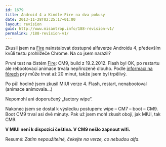 ```yaml
---
id: 1679
title: Android 4 a Kindle Fire na dva pokusy
date: 2013-11-28T02:25:17+01:00
layout: revision
guid: http://www.misantrop.info/188-revision-v1/
permalink: /188-revision-v1/
---
```

Zkusil jsem na [Fire](http://www.amazon.com/gp/product/B0051VVOB2/ref=as_li_ss_tl?ie=UTF8&tag=dein-20&linkCode=as2&camp=1789&creative=390957&creativeASIN=B0051VVOB2) nainstalovat dostupné alfaverze Androidu 4, především kvůli testu prohlížeče Chrome. Na co jsem narazil?

<!--more-->

První test na čistém [Fire](http://www.amazon.com/gp/product/B0051VVOB2/ref=as_li_ss_tl?ie=UTF8&tag=dein-20&linkCode=as2&camp=1789&creative=390957&creativeASIN=B0051VVOB2): CM9, build z 19.2.2012. Flash byl OK, po restartu ale rebootovací animace trvala nepřirozeně dlouho. Podle [informací na fórech](http://t.co/vC2mJ2jV) prý může trvat až 20 minut, takže jsem byl trpělivý.

Po půl hodině jsem zkusil MIUI verze 4. Flash, restart, nenabootoval (animace animovala&#8230;)

Nepomohl ani doporučený &#8222;factory wipe&#8220;.

Nakonec jsem se dostal k výsledku postupem: wipe &#8211; CM7 &#8211; boot &#8211; CM9. Boot CM9 trval asi dvě minuty. Pak už jsem mohl zkusit obojí, jak MIUI, tak CM9.

**V MIUI není k dispozici čeština. V CM9 nešlo zapnout wifi.**

Resumé: _Zatím nepoužitelné, čekejte na verze, co nebudou alfa_.